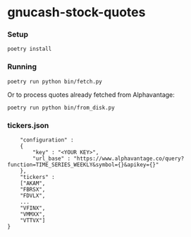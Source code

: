 # gnucash-stock-quotes


### Setup

```
poetry install
```

### Running

```
poetry run python bin/fetch.py 
```
Or to process quotes already fetched from  Alphavantage:
```
poetry run python bin/from_disk.py
```
### tickers.json

```{
	"configuration" : 
	{
		"key" : "<YOUR KEY>",
		"url_base" : "https://www.alphavantage.co/query?function=TIME_SERIES_WEEKLY&symbol={}&apikey={}"
	},
	"tickers" :
	["AKAM",
	"FBRSX",
	"FDVLX",
    ...
	"VFINX",
	"VMMXX",
	"VTTVX"]
}
```
